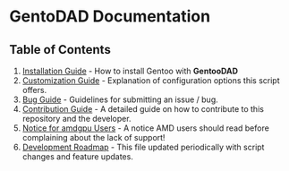 # GentoDAD Documentation
## Table of Contents

1.  [Installation Guide](INSTALL.md) - How to install Gentoo with **GentooDAD**
2.  [Customization Guide](CUSTOM.md) - Explanation of configuration options this script offers.
3.  [Bug Guide](BUGS.md) - Guidelines for submitting an issue / bug.
4.  [Contribution Guide](CONTRIBUTING.md) - A detailed guide on how to contribute to this repository and the developer.
5.  [Notice for amdgpu Users](AMDUSERS.md) - A notice AMD users should read before complaining about the lack of support!
6.  [Development Roadmap](ROADMAP.md) - This file updated periodically with script changes and feature updates.